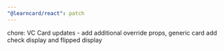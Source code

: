 ```yaml
---
"@learncard/react": patch
---
```


chore: VC Card updates - add additional override props, generic card add check display and flipped display
